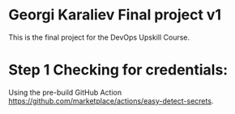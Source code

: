 # Georgi Karaliev Final project v1

This is the final project for the DevOps Upskill Course.

# Step 1 Checking for credentials:

Using the pre-build GitHub Action https://github.com/marketplace/actions/easy-detect-secrets.